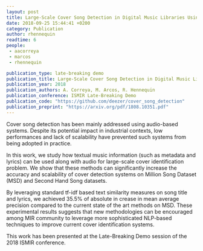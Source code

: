 ```yaml
---
layout: post
title: Large-Scale Cover Song Detection in Digital Music Libraries Using Metadata, Lyrics and Audio Features
date: 2018-09-25 15:44:41 +0200
category: Publication
author: rhennequin
readtime: 6
people:
 - aacorreya
 - marcos
 - rhennequin

publication_type: late-breaking demo
publication_title: Large-Scale Cover Song Detection in Digital Music Libraries Using Metadata, Lyrics and Audio Features
publication_year: 2018
publication_authors: A. Correya, M. Arcos, R. Hennequin
publication_conference: ISMIR Late-Breaking Demo
publication_code: "https://github.com/deezer/cover_song_detection"
publication_preprint: "https://arxiv.org/pdf/1808.10351.pdf"
---
```


Cover song detection has been mainly addressed using
audio-based systems. Despite its potential impact in industrial contexts, low performances and lack of scalability
have prevented such systems from being adopted in practice.

In this work, we study how textual music information
(such as metadata and lyrics) can be used along with audio for large-scale cover identification problem. We show that these methods can significantly increase the accuracy and scalability of cover detection systems on Million Song
Dataset (MSD) and Second Hand Song datasets.

By leveraging standard tf-idf based text similarity measures on song title and lyrics, we achieved 35.5% of absolute in crease in mean average precision compared to the current state of the art methods on MSD. These experimental results suggests that new methodologies can be encouraged among MIR community to leverage more sophisticated
NLP-based techniques to improve current cover identification systems.


This work has been presented at the Late-Breaking Demo session of the 2018 ISMIR conference.
